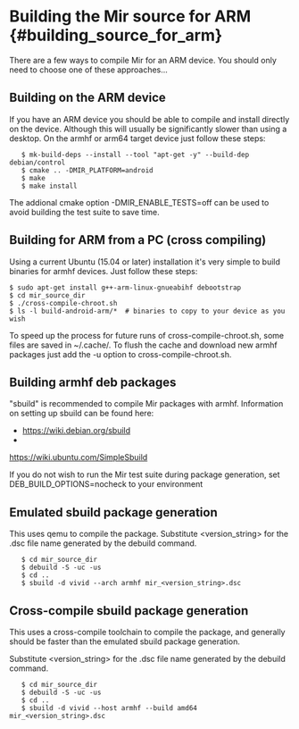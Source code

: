 Building the Mir source for ARM {#building_source_for_arm}
===============================

There are a few ways to compile Mir for an ARM device. You should only need
to choose one of these approaches...

Building on the ARM device
--------------------------

If you have an ARM device you should be able to compile and install directly 
on the device. Although this will usually be significantly slower than using a
desktop. On the armhf or arm64 target device just follow these steps:

       $ mk-build-deps --install --tool "apt-get -y" --build-dep debian/control
       $ cmake .. -DMIR_PLATFORM=android
       $ make
       $ make install

The addional cmake option -DMIR_ENABLE_TESTS=off can be used to avoid building
the test suite to save time.

Building for ARM from a PC (cross compiling)
--------------------------------------------

Using a current Ubuntu (15.04 or later) installation it's very simple to build
binaries for armhf devices. Just follow these steps:

    $ sudo apt-get install g++-arm-linux-gnueabihf debootstrap
    $ cd mir_source_dir
    $ ./cross-compile-chroot.sh
    $ ls -l build-android-arm/*  # binaries to copy to your device as you wish

To speed up the process for future runs of cross-compile-chroot.sh, some files
are saved in ~/.cache/. To flush the cache and download new armhf packages
just add the -u option to cross-compile-chroot.sh.

Building armhf deb packages
---------------------------

"sbuild" is recommended to compile Mir packages with armhf. Information on
setting up sbuild can be found here:

 * <a href="https://wiki.debian.org/sbuild"> https://wiki.debian.org/sbuild</a>
 * <a href="https://wiki.ubuntu.com/SimpleSbuild">
https://wiki.ubuntu.com/SimpleSbuild</a> 

If you do not wish to run the Mir test suite during package generation, set
DEB_BUILD_OPTIONS=nocheck to your environment

Emulated sbuild package generation
----------------------------------

This uses qemu to compile the package. Substitute <version_string> for the .dsc
file name generated by the debuild command.

       $ cd mir_source_dir
       $ debuild -S -uc -us
       $ cd .. 
       $ sbuild -d vivid --arch armhf mir_<version_string>.dsc

Cross-compile sbuild package generation
---------------------------------------

This uses a cross-compile toolchain to compile the package, and generally 
should be faster than the emulated sbuild package generation.

Substitute <version_string> for the .dsc file name generated by the debuild 
command.

       $ cd mir_source_dir
       $ debuild -S -uc -us
       $ cd .. 
       $ sbuild -d vivid --host armhf --build amd64 mir_<version_string>.dsc

